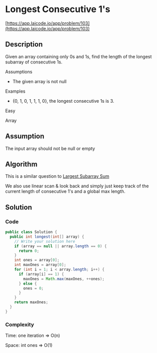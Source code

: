 <!----- Conversion time: 0.793 seconds.


Using this Markdown file:

1. Cut and paste this output into your source file.
2. See the notes and action items below regarding this conversion run.
3. Check the rendered output (headings, lists, code blocks, tables) for proper
   formatting and use a linkchecker before you publish this page.

Conversion notes:

* Docs to Markdown version 1.0β14
* Sat Jan 19 2019 04:03:06 GMT-0800 (PST)
* Source doc: https://docs.google.com/open?id=1FG-JIL1akR8Qw1EP6BFjRvMazqK7XgAav_keYbw-w6U
----->



# Longest Consecutive 1's

[https://app.laicode.io/app/problem/103](https://app.laicode.io/app/problem/103)


## Description

Given an array containing only 0s and 1s, find the length of the longest subarray of consecutive 1s.

Assumptions



*   The given array is not null

Examples



*   {0, 1, 0, 1, 1, 1, 0}, the longest consecutive 1s is 3.

Easy

Array




## Assumption

The input array should not be null or empty


## Algorithm

This is a similar question to [Largest Subarray Sum](../../../II/Medium/LargestSubArraySum)

We also use linear scan & look back and simply just keep track of the current length of consecutive 1's and a global max length.


## Solution


### Code


```java
public class Solution {
  public int longest(int[] array) {
    // Write your solution here
    if (array == null || array.length == 0) {
      return 0;
    }
    int ones = array[0];
    int maxOnes = array[0];
    for (int i = 1; i < array.length; i++) {
      if (array[i] == 1) {
        maxOnes = Math.max(maxOnes, ++ones);
      } else {
        ones = 0;
      }
    }
    return maxOnes;
  }
}
```



### Complexity

Time: one iteration ⇒ O(n)

Space: int ones ⇒ O(1)


<!-- Docs to Markdown version 1.0β14 -->
